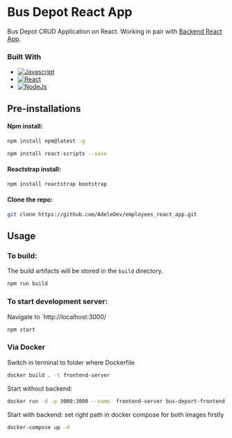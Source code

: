 # Bus Depot React App
Bus Depot CRUD Application on React. 
Working in pair with [Backend React App](https://github.com/AdeleDev/bus_depot_app).


### Built With

* [![Javascript][Javascript.io]][Javascript-url]
* [![React][React.io]][React-url]
* [![NodeJs][NodeJs.io]][NodeJs-url]

## Pre-installations

#### Npm install:

  ```sh
  npm install npm@latest -g
  ```
```sh
npm install react-scripts --save
```

#### Reactstrap install:

  ```sh
  npm install reactstrap bootstrap
  ```

#### Clone the repo:

```sh
git clone https://github.com/AdeleDev/employees_react_app.git
```

## Usage

### To build:
The build artifacts will be stored in the `build` directory.

``` sh
npm run build
```

### To start development server:
Navigate to `http://localhost:3000/

```sh
npm start
```

### Via Docker
Switch in terminal to folder where Dockerfile

```sh
docker build . -t frontend-server  
```

Start without backend:

```sh
docker run -d -p 3000:3000 --name  frontend-server bus-deport-frontend
```
Start with backend: set right path in docker compose for both images firstly

```sh
docker-compose up -d
```
<!-- MARKDOWN LINKS & IMAGES -->

[Javascript.io]: https://img.shields.io/badge/-Javascript-lightyellow?style=for-the-badge&logo=javascript

[Javascript-url]: https://www.javascript.com/

[React.io]: https://img.shields.io/badge/React-black?style=for-the-badge&logo=react

[React-url]: https://reactjs.org/

[NodeJs.io]: https://img.shields.io/badge/-Node.js-green?style=for-the-badge&logo=Node.js

[NodeJs-url]: https://nodejs.org/en/
